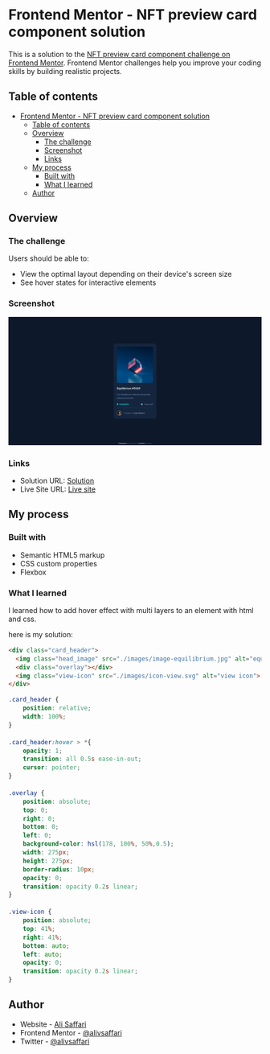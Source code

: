 # Frontend Mentor - NFT preview card component solution

This is a solution to the [NFT preview card component challenge on Frontend Mentor](https://www.frontendmentor.io/challenges/nft-preview-card-component-SbdUL_w0U). Frontend Mentor challenges help you improve your coding skills by building realistic projects. 

## Table of contents

- [Frontend Mentor - NFT preview card component solution](#frontend-mentor---nft-preview-card-component-solution)
  - [Table of contents](#table-of-contents)
  - [Overview](#overview)
    - [The challenge](#the-challenge)
    - [Screenshot](#screenshot)
    - [Links](#links)
  - [My process](#my-process)
    - [Built with](#built-with)
    - [What I learned](#what-i-learned)
  - [Author](#author)

## Overview

### The challenge

Users should be able to:

- View the optimal layout depending on their device's screen size
- See hover states for interactive elements

### Screenshot

![](./screenshot.png)

### Links

- Solution URL: [Solution](https://www.frontendmentor.io/solutions/nft-preview-card-component-solution-GLdiJkSHwf)
- Live Site URL: [Live site](https://nft-preview-card-component-eight-amber.vercel.app/)

## My process

### Built with

- Semantic HTML5 markup
- CSS custom properties
- Flexbox

### What I learned

I learned how to add hover effect with multi layers to an element with html and css.

here is my solution:

```html
<div class="card_header">
  <img class="head_image" src="./images/image-equilibrium.jpg" alt="equilibrium">
  <div class="overlay"></div>
  <img class="view-icon" src="./images/icon-view.svg" alt="view icon">
</div>
```
```css
.card_header {
    position: relative;
    width: 100%;
}

.card_header:hover > *{
    opacity: 1;
    transition: all 0.5s ease-in-out;
    cursor: pointer;
}

.overlay {
    position: absolute;
    top: 0;
    right: 0;
    bottom: 0;
    left: 0;
    background-color: hsl(178, 100%, 50%,0.5);
    width: 275px;
    height: 275px;
    border-radius: 10px;
    opacity: 0;
    transition: opacity 0.2s linear;
}

.view-icon {
    position: absolute;
    top: 41%;
    right: 41%;
    bottom: auto;
    left: auto;
    opacity: 0;
    transition: opacity 0.2s linear;
}
```

## Author

- Website - [Ali Saffari](https://github.com/alivsaffari)
- Frontend Mentor - [@alivsaffari](https://www.frontendmentor.io/profile/alivsaffari)
- Twitter - [@alivsaffari](https://www.twitter.com/alivsaffari)
